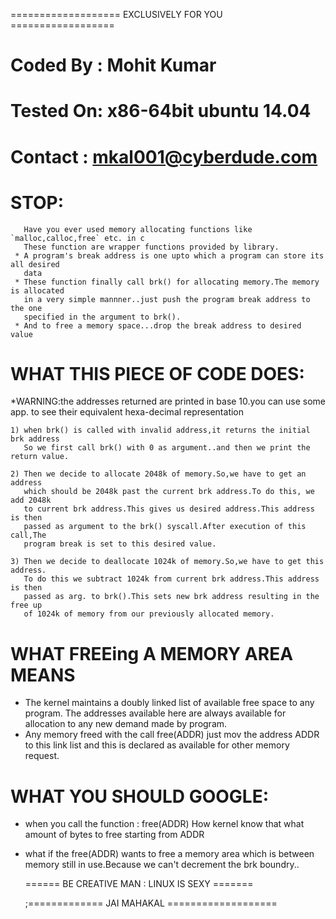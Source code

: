 =================== EXCLUSIVELY FOR YOU ==================
# Coded By : Mohit Kumar
# Tested On: x86-64bit ubuntu 14.04
# Contact  : mkal001@cyberdude.com

# STOP:  
       Have you ever used memory allocating functions like `malloc,calloc,free` etc. in c
       These function are wrapper functions provided by library.
     * A program's break address is one upto which a program can store its all desired 
       data
     * These function finally call brk() for allocating memory.The memory is allocated
       in a very simple mannner..just push the program break address to the one 
       specified in the argument to brk().
     * And to free a memory space...drop the break address to desired value

# WHAT THIS PIECE OF CODE DOES:

*WARNING:the addresses returned are printed in base 10.you can use some app. to see 
         their equivalent hexa-decimal representation

    1) when brk() is called with invalid address,it returns the initial brk address
       So we first call brk() with 0 as argument..and then we print the return value.

    2) Then we decide to allocate 2048k of memory.So,we have to get an address 
       which should be 2048k past the current brk address.To do this, we add 2048k
       to current brk address.This gives us desired address.This address is then 
       passed as argument to the brk() syscall.After execution of this call,The 
       program break is set to this desired value.

    3) Then we decide to deallocate 1024k of memory.So,we have to get this address.
       To do this we subtract 1024k from current brk address.This address is then 
       passed as arg. to brk().This sets new brk address resulting in the free up 
       of 1024k of memory from our previously allocated memory.

# WHAT FREEing A MEMORY AREA MEANS

* The kernel maintains a doubly linked list of available free space to any program.
  The addresses available here are always available for allocation to any new demand 
  made by program.
* Any memory freed with the call free(ADDR) just mov the address ADDR to this link 
  list and this is declared as available for other memory request.

# WHAT YOU SHOULD GOOGLE:

* when you call the function :  free(ADDR)
  How kernel know that what amount of bytes to free starting from ADDR 
* what if the free(ADDR) wants to free a memory area which is between memory still
  in use.Because we can't decrement the brk boundry..

  ====== BE CREATIVE MAN : LINUX IS SEXY =======
  
  ;============= JAI MAHAKAL  ===================

